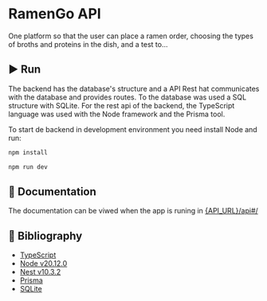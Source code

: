 # RamenGo API

One platform so that the user can place a ramen order, choosing the types of broths and proteins in the dish, and a test to...

## ▶️ Run

The backend has the database's structure and a API Rest hat communicates with the database and provides routes.
To the database was used a SQL structure with SQLite. For the rest api of the backend, the TypeScript language was used with the Node framework and the Prisma tool.

To start de backend in development environment you need install Node and run:

```bash
npm install

npm run dev
```

## 🧾 Documentation

The documentation can be viwed when the app is runing in [{API_URL}/api#/](http://localhost:3000/api#/)

## 📖 Bibliography

- [TypeScript](https://www.typescriptlang.org/)
- [Node v20.12.0](https://nodejs.org/en)
- [Nest v10.3.2](https://nestjs.com/)
- [Prisma](https://www.prisma.io/)
- [SQLite](https://www.sqlite.org/)
